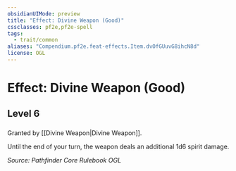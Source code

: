 ```yaml
---
obsidianUIMode: preview
title: "Effect: Divine Weapon (Good)"
cssclasses: pf2e,pf2e-spell
tags:
  - trait/common
aliases: "Compendium.pf2e.feat-effects.Item.dvOfGUuvG8ihcN8d"
license: OGL
---
```

# Effect: Divine Weapon (Good)
## Level 6
### 






Granted by [[Divine Weapon|Divine Weapon]].

Until the end of your turn, the weapon deals an additional 1d6 spirit damage.

*Source: Pathfinder Core Rulebook*
*OGL*
